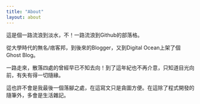 ```yaml
---
title: "About"
layout: about
---
```


這是個一路流浪到淡水，不！一路流浪到Github的部落格。

從大學時代的無名/痞客邦，到後來的Blogger，又到Digital Ocean上架了個Ghost Blog。

一路走來，散落四處的曾經早已不知去向！到了這年紀也不再介意，只知道目光向前，有失有得一切隨緣。

這也許不會是我最後一個落腳之處，在這寫文只是貪圖方便。在這除了程式開發的隨筆外，多會是生活雜記。
